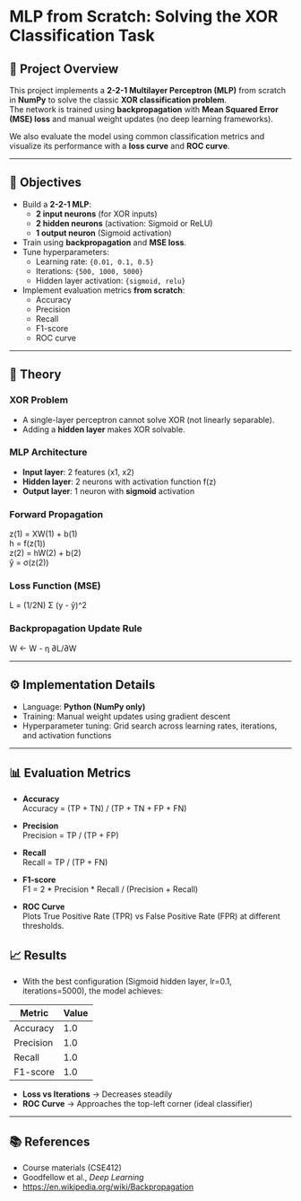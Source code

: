# MLP from Scratch: Solving the XOR Classification Task

## 📌 Project Overview
This project implements a **2-2-1 Multilayer Perceptron (MLP)** from scratch in **NumPy** to solve the classic **XOR classification problem**.  
The network is trained using **backpropagation** with **Mean Squared Error (MSE) loss** and manual weight updates (no deep learning frameworks).  

We also evaluate the model using common classification metrics and visualize its performance with a **loss curve** and **ROC curve**.  

---

## 🎯 Objectives
- Build a **2-2-1 MLP**:
  - **2 input neurons** (for XOR inputs)  
  - **2 hidden neurons** (activation: Sigmoid or ReLU)  
  - **1 output neuron** (Sigmoid activation)  
- Train using **backpropagation** and **MSE loss**.  
- Tune hyperparameters:
  - Learning rate: `{0.01, 0.1, 0.5}`  
  - Iterations: `{500, 1000, 5000}`  
  - Hidden layer activation: `{sigmoid, relu}`  
- Implement evaluation metrics **from scratch**:
  - Accuracy  
  - Precision  
  - Recall  
  - F1-score  
  - ROC curve  

---

## 🧠 Theory

### XOR Problem
- A single-layer perceptron cannot solve XOR (not linearly separable).  
- Adding a **hidden layer** makes XOR solvable.  

### MLP Architecture
- **Input layer**: 2 features (x1, x2)  
- **Hidden layer**: 2 neurons with activation function f(z)  
- **Output layer**: 1 neuron with **sigmoid** activation  

### Forward Propagation
z(1) = XW(1) + b(1)  
h = f(z(1))  
z(2) = hW(2) + b(2)  
ŷ = σ(z(2))  

### Loss Function (MSE)
L = (1/2N) Σ (y - ŷ)^2  

### Backpropagation Update Rule
W ← W - η ∂L/∂W  

---

## ⚙️ Implementation Details
- Language: **Python (NumPy only)**  
- Training: Manual weight updates using gradient descent  
- Hyperparameter tuning: Grid search across learning rates, iterations, and activation functions  

---

## 📊 Evaluation Metrics

- **Accuracy**  
Accuracy = (TP + TN) / (TP + TN + FP + FN)

- **Precision**  
Precision = TP / (TP + FP)

- **Recall**  
Recall = TP / (TP + FN)

- **F1-score**  
F1 = 2 * Precision * Recall / (Precision + Recall)

- **ROC Curve**  
Plots True Positive Rate (TPR) vs False Positive Rate (FPR) at different thresholds.



## 📈 Results

- With the best configuration (Sigmoid hidden layer, lr=0.1, iterations=5000), the model achieves:

| Metric      | Value |
|-------------|-------|
| Accuracy    | 1.0   |
| Precision   | 1.0   |
| Recall      | 1.0   |
| F1-score    | 1.0   |

- **Loss vs Iterations** → Decreases steadily  
- **ROC Curve** → Approaches the top-left corner (ideal classifier)  

---



## 📚 References
- Course materials (CSE412)  
- Goodfellow et al., *Deep Learning*  
- https://en.wikipedia.org/wiki/Backpropagation  



